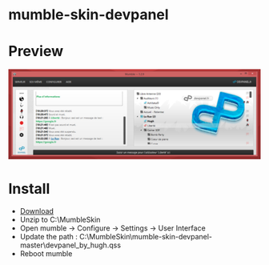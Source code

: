 # mumble-skin-devpanel

# Preview #
![Preview](https://raw.githubusercontent.com/Hughy/mumble-skin-devpanel/master/preview/prev1.jpg)

# Install #
* [Download](https://github.com/Hughy/mumble-skin-devpanel/archive/master.zip)
* Unzip to C:\MumbleSkin
* Open mumble -> Configure -> Settings -> User Interface
* Update the path : C:\MumbleSkin\mumble-skin-devpanel-master\devpanel_by_hugh.qss
* Reboot mumble

